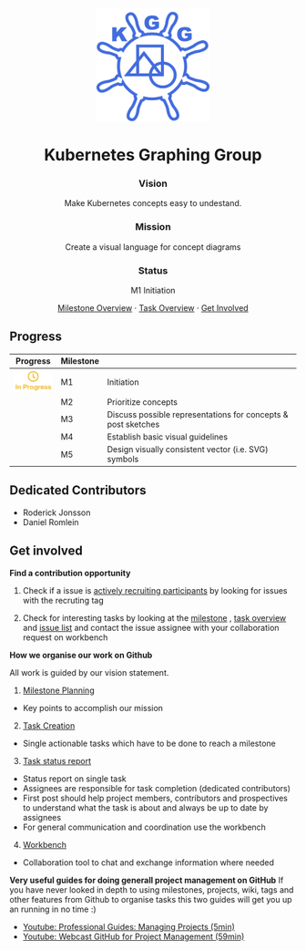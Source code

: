 <p align="center">
    <img src="project-logo.png" alt="" width=200 height=200>
</p>

  <h1 align="center">Kubernetes Graphing Group</h1>

  <p align="center">
  <h3 align="center">Vision</h3>
  <p align="center">Make Kubernetes concepts easy to undestand.</p>
  <h3 align="center">Mission</h3>
  <p align="center">Create a visual language for concept diagrams</p>
  <h3 align="center">Status</h3>
  <p align="center">M1 Initiation</p>

  <p align="center">
    <a href="https://github.com/Roderick-Jonsson/k8s-diagrams/milestones?direction=asc&sort=title&state=open">Milestone Overview</a>
    ·
    <a href="https://github.com/Roderick-Jonsson/k8s-diagrams/projects/1">Task Overview</a>
    ·
    <a href="#get-involved">Get Involved</a>
  </p>
</p>

<h2>Progress</h2>

| Progress                              | Milestone |                                                              |
| ------------------------------------- | --------- | ------------------------------------------------------------ |
| <img src="in-progress.png" width=72>  | M1        | Initiation                                                   |
|                                       | M2        | Prioritize concepts                                          |
|                                       | M3        | Discuss possible representations for concepts & post sketches |
|                                       | M4        | Establish basic visual guidelines                            |
|                                       | M5        | Design visually consistent vector (i.e. SVG) symbols         |

<h2>Dedicated Contributors</h2>

- Roderick Jonsson
- Daniel Romlein

<h2>Get involved</h2>

**Find a contribution opportunity**
1. Check if a issue is [actively recruiting participants][issue recruiting] by looking for issues with the recruting tag

2. Check for interesting tasks by looking at the [milestone][milestone] , [task overview][task overview] and [issue list][issue list] and contact the issue assignee with your collaboration request on workbench

**How we organise our work on Github**

All work is guided by our vision statement.

1. [Milestone Planning][milestone]
  - Key points to accomplish our mission
2. [Task Creation][task overview]
  - Single actionable tasks which have to be done to reach a milestone
3. [Task status report][milestone issues]
  - Status report on single task
  - Assignees are responsible for task completion (dedicated contributors)
  - First post should help project members, contributors and prospectives to understand what the task is about and always be up to date by assignees
  - For general communication and coordination use the workbench
4. [Workbench][workbench]
  - Collaboration tool to chat and exchange information where needed

**Very useful guides for doing generall project management on GitHub**
If you have never looked in depth to using milestones, projects, wiki, tags and other features from Github to organise tasks this two guides will get you up an running in no time :)
- [Youtube: Professional Guides: Managing Projects (5min)][YT github pm short]
- [Youtube: Webcast GitHub for Project Management (59min)][YT github pm long]

[prospects file]: https://github.com/Roderick-Jonsson/k8s-diagrams/blob/master/workspace/prospects.md
[milestone]: https://github.com/Roderick-Jonsson/k8s-diagrams/milestones?direction=asc&sort=title&state=open
[task overview]: https://github.com/Roderick-Jonsson/k8s-diagrams/projects/1
[issue list]: https://github.com/Roderick-Jonsson/k8s-diagrams/issues
[issue recruiting]: https://github.com/Roderick-Jonsson/k8s-diagrams/issues?q=is%3Aissue+is%3Aopen+label%3Arecruiting
[YT github pm short]: https://www.youtube.com/watch?v=nI5VdsVl0FM
[YT github pm long]: https://www.youtube.com/watch?v=6fByt0o4UYs&t=3160s
[milestone issues]: https://github.com/Roderick-Jonsson/k8s-diagrams/issues?utf8=✓&q=is%3Aissue+is%3Aopen+milestone%3A*+
[workbench]: https://slack.com
